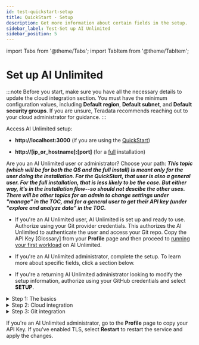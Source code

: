 ```yaml
---
id: test-quickstart-setup
title: QuickStart - Setup 
description: Get more information about certain fields in the setup.
sidebar_label: Test-Set up AI Unlimited	
sidebar_position: 5
---
```


import Tabs from '@theme/Tabs';
import TabItem from '@theme/TabItem';

# Set up AI Unlimited

:::note
Before you start, make sure you have all the necessary details to update the cloud integration section. You must have the minimum configuration values, including **Default region**, **Default subnet**, and **Default security groups**. If you are unsure, Teradata recommends reaching out to your cloud administrator for guidance.
:::

Access AI Unlimited setup:

- **http://localhost:3000** (if you are using the [QuickStart](/docs/install-ai-unlimited/quickstart/index.md))

- **http://[ip_or_hostname]:[port]** (for a [full](/docs/install-ai-unlimited/production/index.md) installation)

Are you an AI Unlimited user or administrator? Choose your path: ***This topic (which will be for both the QS and the full install) is meant only for the user doing the installation. For the QuickStart, that user is also a general user. For the full installation, that is less likely to be the case. But either way, it's in the installation flow--so should not descibe the other uses. There will be other topics for an admin to change settings under "manage" in the TOC, and for a general user to get their API key (under "explore and analyze data" in the TOC.***

- If you're an AI Unlimited user, AI Unlimited is set up and ready to use. Authorize using your Git provider credentials. This authorizes the AI Unlimited to authenticate the user and access your Git repo. Copy the API Key [Glossary] from your **Profile** page and then proceed to [running your first workload](/docs/explore-and-analyze-data/example-projects.md) on AI Unlimited.

- If you're an AI Unlimited administrator, complete the setup. To learn more about specific fields, click a section below. 

- If you're a returning AI Unlimited administrator looking to modify the setup information, authorize using your GitHub credentials and select **SETUP**.


<details>

<summary>Step 1: The basics</summary>

* **Service base URL**: The root URL of the service. This value determines the URL you’ll be redirected to after successful Git authorization and varies depending on the type of installation. 

    * QuickStart:
    * Demo or Full install: 

* **Git provider**: The Git provider used to store project details. 
* **Service log levels**: Defines the level of detail recorded in the log files. The default is **Info**; however, Teradata recommends selecting **Debug**. This option captures fine-grained informational events that could help you debug errors.

* **Engine IP network type**: The type of network assigned to an engine instance that would allow AI Unlimited to communicate with the engine. Select **Private** if you're deploying the engine in the same VPC as AI Unlimited. Select **Public** if AI Unlimited is running on a local container.

* **Use TLS**: Indicates if [Transport Layer Security (TLS)](/docs/glossary.md#glo-tls) support is enabled to secure communication to AI Unlimited. If you use a self-hosted AI Unlimited instance without a load balancer, Teradata recommends setting this option to **True** and uploading or generating TLS certificates. For enterprise users employing a load balancer, set this option to **False**, as the load balancer manages TLS certificates.
    
    If you have a certificate issued by a trusted Certificate Authority (CA), you can provide it and its key. You'll be responsible for managing the certificate lifecycle, including renewal and validation. If you have specific requirements or need more control over your certificates, bringing your own is a good option. You can also select **GENERATE TLS** to use a Teradata system-generated certificate. It automatically renews before it expires.

After you've filled in all the details, select **Update**.

</details>

<details>

<summary>Step 2: Cloud integration</summary>
:::note
You can modify these parameters directly from the Jupyter notebook while connecting to the AI Unlimited engine.
::: 

<Tabs>
<TabItem value="aws1" label="AWS">

- **Default region**: The region where you want to deploy the engine. Teradata recommends choosing the region closest to your primary work location.
- **Default subnet**: The subnet that provides the engine instance with a route to an internet gateway. If you don't specify a subnet, the engine is automatically associated with the default subnet.
- **Default IAM role**: The default IAM identity that provides the required permissions to deploy the engine instance. When a default IAM role is assigned to a user or resource, the user or resource automatically assumes the role and gains the permissions granted to the role. If AI Unlimited creates the [IAM role](https://docs.aws.amazon.com/IAM/latest/UserGuide/id_roles_create.html), it creates it for the AWS [cluster](/docs/glossary.md#glo-cluster) that deploys the engine&mdash;each time you deploy the engine. If your organization creates the role, it must be broad enough to include all the clusters that might deploy the engine.
- **Resource tags**: The key-value pair applied to a resource to hold metadata about that resource. With a resource tag, you can quickly identify, organize, and manage the AI Unlimited resources you use in your environment.
- **Default CIDRs**: The list of Classless Inter-Domain Routing (CIDR) network addresses that can be allocated to the engine. Use CIDR to allocate IP addresses flexibly and efficiently in your network. If you don't specify a CIDR, the engine is automatically associated with the default CIDR.
- **Default security groups**: The list of security groups for the VPC in each region. Security group is a virtual firewall that contains rules to monitor and filter the incoming and outgoing traffic for the VPC in each region. If you don't specify a security group, the engine is automatically associated with the default security group for the VPC. If you're deploying AI Unlimited using the CloudFormation template or ARM template, make sure the default security group is the same as the one in the template to ensure AI Unlimited can communicate with the AI Unlimited engine.
- **Role Prefix**: The string of characters prepended to the name of a role. You can use a role prefix to organize and manage roles and to enforce naming conventions.
- **Permission Boundary**: The maximum permissions an IAM entity can have regardless of the permissions defined in the identity-based policy. You can define and manage the user permissions and roles and enforce compliance requirements.

After you've filled-in all the details, select **Update**.

</TabItem>
<TabItem value="azure" label="Azure">

- **Default region**: A single Azure environment corresponds to a single VNet located in a specific region, and all the resources deployed by AI Unlimited on Azure are deployed into that VNet. Teradata recommends selecting a region closest to your primary work location or the region where your data is located.
- **Default CIDRs**: The address range to define the range of private IPs for VM instances provisioned into the subnets. The CIDR range must be between /16 and /24. The default is 10.0.0.0/16, however you can modify the value based on your organizational policy.
- **Default security group**: Controls inbound and outbound traffic to and from Azure resources within a specified network. Use this field to allow users from your organization access to the resources.
- **Resource tags**: The key-value pair that helps you identify resources based on settings that are relevant to your organization. Use the ai-unlimited tag to quickly identify, organize, and manage the resources you use in your environment.

After you've filled in all the details, select **Update**.

</TabItem>
</Tabs>

</details>

<details>

<summary>Step 3: Git integration</summary>

- **Application URL**: The default URL of your Git provider account. If you're using an Enterprise account, Teradata recommends updating this value to match your hosted private URL by modifying the **Base URL**.

- **Callback URL**: The URL to redirect to after you authorize using the Git provider. 

- **Base URL**: The base URL of your Git provider account. The URL may vary based on your account type. For example, https://github.company.com/ for a GitHub Enterprise account. To change the **Application URL**, update this value.

- **Client ID**: The Client ID you received from the Git provider on creating your OAuth App.

- **Client Secret**: The Client secret ID you received from the Git provider on creating your OAuth App. 

** Configure GitHub Organization Access**

<Tabs>
<TabItem value="github" label="GitHub">

- **Authorizing Organization**: Restricts AI Unlimited access to users belonging to a specific organization on GitHub. If left blank, any user with a GitHub account can authorize and access AI Unlimited.

- **Repository Organization**: Create projects within the repository. If left blank, your projects are located in your personal GitHub space. Teradata recommends specifying this value to collaborate and centralize projects within a specific group.

</TabItem>

<TabItem value="gitlab" label="GitLab">

- **Authorizing Group ID**: The unique identifier assigned to a group within GitLab that has the authorization to access AI Unlimited. 

- **Repository Group ID**: The unique identifier assigned to the repository where the AI Unlimited projects are to be stored. Use this field to organize repositories into logical groups, allowing for easier management and access control.

</TabItem>
</Tabs>

Select **Update** and then **Login**. 
</details>

If you're an AI Unlimited administrator, go to the **Profile** page to copy your API Key. If you've enabled TLS, select **Restart** to restart the service and apply the changes.
